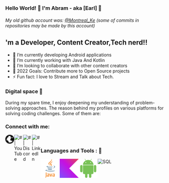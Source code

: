 ### Hello World! 👋 I'm Abram - aka [Earl] 👋 
###### My old github account was: [@Montreal_Ke](https://github.com/MONTREAL_254) (some of commits in repositories may be made by this account)

##  'm a Developer, Content Creator,Tech nerd!!

- 🔭 I’m currently developing Android applications
- 🌱 I’m currently working with Java And Kotlin 
- 👯 I’m looking to collaborate with other content creators
- 🥅 2022 Goals: Contribute more to Open Source projects
- ⚡ Fun fact: I love to Stream and Talk about Tech.

### Digital space 🌌

During my spare time, I enjoy deepening my understanding of problem-solving approaches. The reason behind my profiles on various platforms for solving coding challenges.
Some of them are:  


### Connect with me:

<img align="left" alt="#" width="28px" src="https://raw.githubusercontent.com/iconic/open-iconic/master/svg/globe.svg" />
<img align="left" alt="# | YouTube" width="28px" src="https://cdn.jsdelivr.net/npm/simple-icons@v3/icons/youtube.svg" />
<img align="left" alt="# | Discord" width="28px" src="https://cdn.jsdelivr.net/npm/simple-icons@3.13.0/icons/discord.svg" />
<img align="left" alt="# | LinkedIn" width="28px" src="https://cdn.jsdelivr.net/npm/simple-icons@v3/icons/linkedin.svg" />
<br />

### Languages and Tools : 🔧

<img align="left" alt="Java" width="60px" src="https://raw.githubusercontent.com/github/explore/80688e429a7d4ef2fca1e82350fe8e3517d3494d/topics/java/java.png"/>
<img align="left" alt="Kotlin" width="60px" src="https://raw.githubusercontent.com/github/explore/4479d2a2c854198cb00160f8593519c14dc3b905/topics/kotlin/kotlin.png"/>
<img align="left" alt="Android" width="60px" src="https://raw.githubusercontent.com/github/explore/80688e429a7d4ef2fca1e82350fe8e3517d3494d/topics/android/android.png"/>
<img align="left" alt="SQL" width="60px" src="https://user-images.githubusercontent.com/86869773/147871217-064ac51e-921b-4079-b01b-a9e076b2c3df.png"/>

